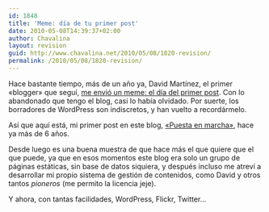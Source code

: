 ```yaml
---
id: 1848
title: 'Meme: día de tu primer post'
date: 2010-05-08T14:39:37+02:00
author: Chavalina
layout: revision
guid: http://www.chavalina.net/2010/05/08/1820-revision/
permalink: /2010/05/08/1820-revision/
---
```

Hace bastante tiempo, más de un año ya, David Martínez, el primer «blogger» que seguí, <a href="http://dmnet.bitacoras.com/archivos/chorradas/meme-dia-de-tu-primer-post.php" target="_blank">me envió un meme: el día del primer post</a>. Con lo abandonado que tengo el blog, casi lo había olvidado. Por suerte, los borradores de WordPress son indiscretos, y han vuelto a recordármelo.

Así que aquí está, mi primer post en este blog, [«Puesta en marcha»](http://www.chavalina.net/2003/11/22/post-1/), hace ya más de 6 años.

Desde luego es una buena muestra de que hace más el que quiere que el que puede, ya que en esos momentos este blog era solo un grupo de páginas estáticas, sin base de datos siquiera, y después incluso me atreví a desarrollar mi propio sistema de gestión de contenidos, como David y otros tantos _pioneros_ (me permito la licencia jeje).

Y ahora, con tantas facilidades, WordPress, Flickr, Twitter&#8230;